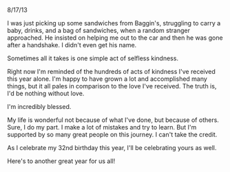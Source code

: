 8/17/13

I was just picking up some sandwiches from Baggin's, struggling to carry a baby, drinks, and a bag of sandwiches, when a random stranger approached. He insisted on helping me out to the car and then he was gone after a handshake. I didn't even get his name. 

Sometimes all it takes is one simple act of selfless kindness.

Right now I'm reminded of the hundreds of acts of kindness I've received this year alone. I'm happy to have grown a lot and accomplished many things, but it all pales in comparison to the love I've received. The truth is, I'd be nothing without love.

I'm incredibly blessed.

My life is wonderful not because of what I've done, but because of others. Sure, I do my part. I make a lot of mistakes and try to learn. But I'm supported by so many great people on this journey. I can't take the credit.

As I celebrate my 32nd birthday this year, I'll be celebrating yours as well.

Here's to another great year for us all!